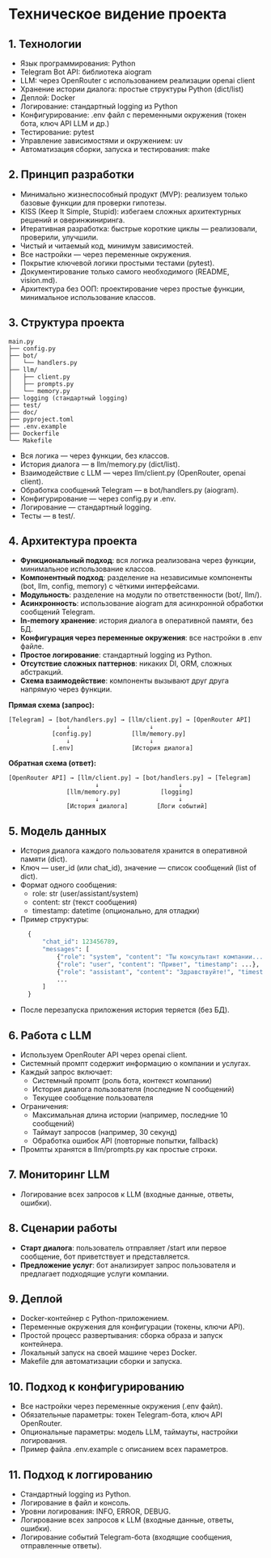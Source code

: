 # Техническое видение проекта

## 1. Технологии

- Язык программирования: Python
- Telegram Bot API: библиотека aiogram
- LLM: через OpenRouter с использованием реализации openai client
- Хранение истории диалога: простые структуры Python (dict/list)
- Деплой: Docker
- Логирование: стандартный logging из Python
- Конфигурирование: .env файл с переменными окружения (токен бота, ключ API LLM и др.)
- Тестирование: pytest
- Управление зависимостями и окружением: uv
- Автоматизация сборки, запуска и тестирования: make 

## 2. Принцип разработки

- Минимально жизнеспособный продукт (MVP): реализуем только базовые функции для проверки гипотезы.
- KISS (Keep It Simple, Stupid): избегаем сложных архитектурных решений и оверинжиниринга.
- Итеративная разработка: быстрые короткие циклы — реализовали, проверили, улучшили.
- Чистый и читаемый код, минимум зависимостей.
- Все настройки — через переменные окружения.
- Покрытие ключевой логики простыми тестами (pytest).
- Документирование только самого необходимого (README, vision.md).
- Архитектура без ООП: проектирование через простые функции, минимальное использование классов. 

## 3. Структура проекта

```
main.py
├── config.py
├── bot/
│   └── handlers.py
├── llm/
│   ├── client.py
│   ├── prompts.py
│   └── memory.py
├── logging (стандартный logging)
├── test/
├── doc/
├── pyproject.toml
├── .env.example
├── Dockerfile
└── Makefile
```

- Вся логика — через функции, без классов.
- История диалога — в llm/memory.py (dict/list).
- Взаимодействие с LLM — через llm/client.py (OpenRouter, openai client).
- Обработка сообщений Telegram — в bot/handlers.py (aiogram).
- Конфигурирование — через config.py и .env.
- Логирование — стандартный logging.
- Тесты — в test/.

## 4. Архитектура проекта

- **Функциональный подход**: вся логика реализована через функции, минимальное использование классов.
- **Компонентный подход**: разделение на независимые компоненты (bot, llm, config, memory) с чёткими интерфейсами.
- **Модульность**: разделение на модули по ответственности (bot/, llm/).
- **Асинхронность**: использование aiogram для асинхронной обработки сообщений Telegram.
- **In-memory хранение**: история диалога в оперативной памяти, без БД.
- **Конфигурация через переменные окружения**: все настройки в .env файле.
- **Простое логирование**: стандартный logging из Python.
- **Отсутствие сложных паттернов**: никаких DI, ORM, сложных абстракций.
- **Схема взаимодействие**: компоненты вызывают друг друга напрямую через функции.

**Прямая схема (запрос):**
```
[Telegram] → [bot/handlers.py] → [llm/client.py] → [OpenRouter API]
                ↓                      ↓
            [config.py]           [llm/memory.py]
                ↓                      ↓
            [.env]                [История диалога]
```

**Обратная схема (ответ):**
```
[OpenRouter API] → [llm/client.py] → [bot/handlers.py] → [Telegram]
                        ↓                      ↓
                [llm/memory.py]           [logging]
                        ↓                      ↓
                [История диалога]        [Логи событий]
```

## 5. Модель данных

- История диалога каждого пользователя хранится в оперативной памяти (dict).
- Ключ — user_id (или chat_id), значение — список сообщений (list of dict).
- Формат одного сообщения:
  - role: str (user/assistant/system)
  - content: str (текст сообщения)
  - timestamp: datetime (опционально, для отладки)
- Пример структуры:
  ```python
    {
        "chat_id": 123456789,
        "messages": [
            {"role": "system", "content": "Ты консультант компании...", "timestamp": ...},
            {"role": "user", "content": "Привет", "timestamp": ...},
            {"role": "assistant", "content": "Здравствуйте!", "timestamp": ...},
            ...
        ]
    }
  ```
- После перезапуска приложения история теряется (без БД).

## 6. Работа с LLM

- Используем OpenRouter API через openai client.
- Системный промпт содержит информацию о компании и услугах.
- Каждый запрос включает:
  - Системный промпт (роль бота, контекст компании)
  - История диалога пользователя (последние N сообщений)
  - Текущее сообщение пользователя
- Ограничения:
  - Максимальная длина истории (например, последние 10 сообщений)
  - Таймаут запросов (например, 30 секунд)
  - Обработка ошибок API (повторные попытки, fallback)
- Промпты хранятся в llm/prompts.py как простые строки. 

## 7. Мониторинг LLM

- Логирование всех запросов к LLM (входные данные, ответы, ошибки). 

## 8. Сценарии работы

- **Старт диалога**: пользователь отправляет /start или первое сообщение, бот приветствует и представляется.
- **Предложение услуг**: бот анализирует запрос пользователя и предлагает подходящие услуги компании.

## 9. Деплой

- Docker-контейнер с Python-приложением.
- Переменные окружения для конфигурации (токены, ключи API).
- Простой процесс развертывания: сборка образа и запуск контейнера.
- Локальный запуск на своей машине через Docker.
- Makefile для автоматизации сборки и запуска. 

## 10. Подход к конфигурированию

- Все настройки через переменные окружения (.env файл).
- Обязательные параметры: токен Telegram-бота, ключ API OpenRouter.
- Опциональные параметры: модель LLM, таймауты, настройки логирования.
- Пример файла .env.example с описанием всех параметров.

## 11. Подход к логгированию

- Стандартный logging из Python.
- Логирование в файл и консоль.
- Уровни логирования: INFO, ERROR, DEBUG.
- Логирование всех запросов к LLM (входные данные, ответы, ошибки).
- Логирование событий Telegram-бота (входящие сообщения, отправленные ответы). 